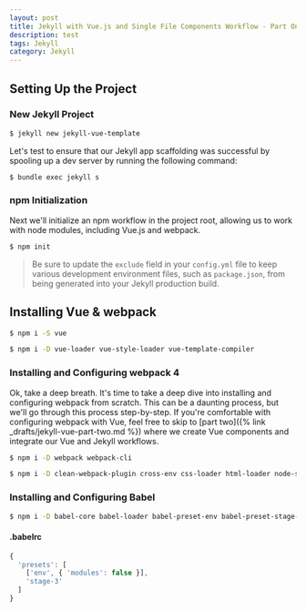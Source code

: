 ```yaml
---
layout: post
title: Jekyll with Vue.js and Single File Components Workflow - Part One
description: test
tags: Jekyll
category: Jekyll
---
```


## Setting Up the Project

### New Jekyll Project

```bash
$ jekyll new jekyll-vue-template
```

Let's test to ensure that our Jekyll app scaffolding was successful by spooling up a dev server by running the following command:

```bash
$ bundle exec jekyll s
```

### npm Initialization

Next we'll initialize an npm workflow in the project root, allowing us to work with node modules, including Vue.js and webpack.

```bash
$ npm init
```

> Be sure to update the `exclude` field in your `config.yml` file to keep various development environment files, such as `package.json`, from being generated into your Jekyll production build.

## Installing Vue & webpack

```bash
$ npm i -S vue
```

```bash
$ npm i -D vue-loader vue-style-loader vue-template-compiler
```

### Installing and Configuring webpack 4

Ok, take a deep breath. It's time to take a deep dive into installing and configuring webpack from scratch. This can be a daunting process, but we'll go through this process step-by-step. If you're comfortable with configuring webpack with Vue, feel free to skip to [part two]({% link _drafts/jekyll-vue-part-two.md %}) where we create Vue components and integrate our Vue and Jekyll workflows.

```bash
$ npm i -D webpack webpack-cli
```

```bash
$ npm i -D clean-webpack-plugin cross-env css-loader html-loader node-sass sass-loader
```

### Installing and Configuring Babel

```bash
$ npm i -D babel-core babel-loader babel-preset-env babel-preset-stage-3 
```

#### .babelrc

```js
{
  'presets': [
    ['env', { 'modules': false }],
    'stage-3'
  ]
}
```
